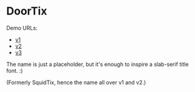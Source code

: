 DoorTix
========

Demo URLs:

* [v1](http://dev.robhoward.id.au/doortix/mocks/v1/process.php)
* [v2](http://dev.robhoward.id.au/doortix/mocks/v2/process.php)
* [v3](http://dev.robhoward.id.au/doortix/mocks/v3/process.php)

The name is just a placeholder, but it's enough to inspire a slab-serif title font. :)

(Formerly SquidTix, hence the name all over v1 and v2.)
